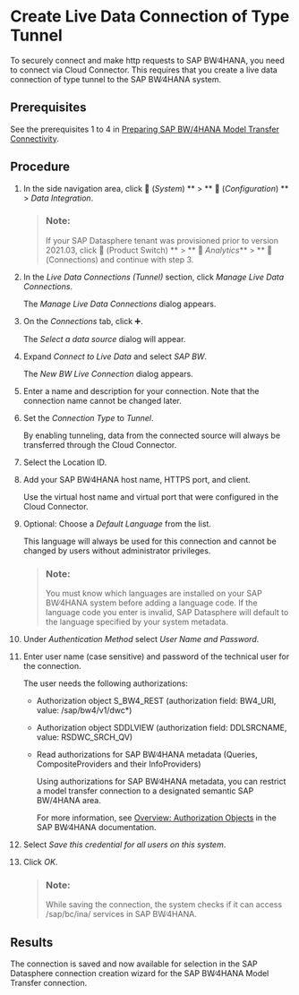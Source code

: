 <!-- loio5d02f1103dd742aab5c0fc930debe51b -->

<link rel="stylesheet" type="text/css" href="../css/sap-icons.css"/>

# Create Live Data Connection of Type Tunnel

To securely connect and make http requests to SAP BW∕4HANA, you need to connect via Cloud Connector. This requires that you create a live data connection of type tunnel to the SAP BW∕4HANA system.



<a name="loio5d02f1103dd742aab5c0fc930debe51b__prereq_sz1_frg_2nb"/>

## Prerequisites

See the prerequisites 1 to 4 in [Preparing SAP BW/4HANA Model Transfer Connectivity](preparing-sap-bw-4hana-model-transfer-connectivity-962de2f.md).



## Procedure

1.  In the side navigation area, click <span class="FPA-icons"></span> \(*System*\) ** \> ** :wrench: \(*Configuration*\) ** \> *Data Integration*.

    > ### Note:  
    > If your SAP Datasphere tenant was provisioned prior to version 2021.03, click <span class="FPA-icons"></span> \(Product Switch\) ** \> ** <span class="FPA-icons"></span> *Analytics*** \> ** <span class="FPA-icons"></span> \(Connections\) and continue with step 3.

2.  In the *Live Data Connections \(Tunnel\)* section, click *Manage Live Data Connections*.

    The *Manage Live Data Connections* dialog appears.

3.  On the *Connections* tab, click :heavy_plus_sign:.

    The *Select a data source* dialog will appear.

4.  Expand *Connect to Live Data* and select *SAP BW*.

    The *New BW Live Connection* dialog appears.

5.  Enter a name and description for your connection. Note that the connection name cannot be changed later.

6.  Set the *Connection Type* to *Tunnel*.

    By enabling tunneling, data from the connected source will always be transferred through the Cloud Connector.

7.  Select the Location ID.

8.  Add your SAP BW∕4HANA host name, HTTPS port, and client.

    Use the virtual host name and virtual port that were configured in the Cloud Connector.

9.  Optional: Choose a *Default Language* from the list.

    This language will always be used for this connection and cannot be changed by users without administrator privileges.

    > ### Note:  
    > You must know which languages are installed on your SAP BW∕4HANA system before adding a language code. If the language code you enter is invalid, SAP Datasphere will default to the language specified by your system metadata.

10. Under *Authentication Method* select *User Name and Password*.

11. Enter user name \(case sensitive\) and password of the technical user for the connection.

    The user needs the following authorizations:

    -   Authorization object S\_BW4\_REST \(authorization field: BW4\_URI, value: /sap/bw4/v1/dwc\*\)

    -   Authorization object SDDLVIEW \(authorization field: DDLSRCNAME, value: RSDWC\_SRCH\_QV\)

    -   Read authorizations for SAP BW∕4HANA metadata \(Queries, CompositeProviders and their InfoProviders\)

        Using authorizations for SAP BW∕4HANA metadata, you can restrict a model transfer connection to a designated semantic SAP BW/4HANA area.

        For more information, see [Overview: Authorization Objects](https://help.sap.com/viewer/107a6e8a38b74ede94c833ca3b7b6f51/2.0.latest/en-US/4c658f3245e31ca6e10000000a42189c.html) in the SAP BW∕4HANA documentation.


12. Select *Save this credential for all users on this system*.

13. Click *OK*.

    > ### Note:  
    > While saving the connection, the system checks if it can access /sap/bc/ina/ services in SAP BW∕4HANA.




<a name="loio5d02f1103dd742aab5c0fc930debe51b__result_vbf_zqg_2nb"/>

## Results

The connection is saved and now available for selection in the SAP Datasphere connection creation wizard for the SAP BW∕4HANA Model Transfer connection.

